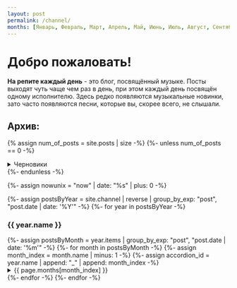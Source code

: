 ```yaml
---
layout: post
permalink: /channel/
months: [Январь, Февраль, Март, Апрель, Май, Июнь, Июль, Август, Сентябрь, Октябрь, Ноябрь, Декабрь]
---
```

# Добро пожаловать!

__На репите каждый день__ - это блог, посвящённый музыке. Посты выходят чуть чаще чем раз в день,
при этом каждый день посвящён одному исполнителю. Здесь редко появляются музыкальные новинки,
зато часто появляются песни, которые вы, скорее всего, не слышали.

## Архив:
{% assign num_of_posts = site.posts | size -%}
{%- unless num_of_posts == 0 -%}
<details class="accordion">
    <summary>Черновики</summary>
    <div class="content">
        <ul>
            {%- for post in site.posts -%}
                <li><a href="{{ post.url | remove: 'index.html' }}" class="draft">{{ post.name | default: post.title }}</a></li>
            {%- endfor -%}
        </ul>
    </div>
</details>
{%- endunless -%}

{%- assign nowunix = "now" | date: "%s" | plus: 0 -%}

{%- assign postsByYear = site.channel | reverse | group_by_exp: "post", "post.date | date: '%Y'" -%}
{%- for year in postsByYear -%}
    <h3 class="year">{{ year.name }}</h3>
    {%- assign postsByMonth =  year.items | group_by_exp: "post", "post.date | date: '%m'" -%}
    {%- for month in postsByMonth -%}
        {%- assign month_index = month.name | minus: 1 -%}
        {%- assign accordion_id = year.name | append: "_" | append: month_index -%}
        <details class="accordion" id="{{ accordion_id }}">
            <summary>{{ page.months[month_index] }}</summary>
            {%- assign month_items = month.items | reverse -%}
            <div class="content">
                <ul>
                    {%- for post in month_items -%}
                        {%- assign posttime = post.date | date: "%s" | plus: 0 -%}
                        {%- if site.future or posttime < nowunix -%}
                            <li><a href="{{ post.url }}">{{ post.name | default: post.title }}</a></li>
                        {%- endif -%}
                    {%- endfor -%}
                </ul>
            </div>
        </details>
    {%- endfor -%}
{%- endfor -%}

<script type="application/javascript">
    const accordions = document.querySelectorAll('.accordion');
    const now = new Date();
    const date_now_id = `${now.getFullYear()}_${now.getMonth()}`;
    for (const a of accordions)
        a.open = a.id === date_now_id;
</script>